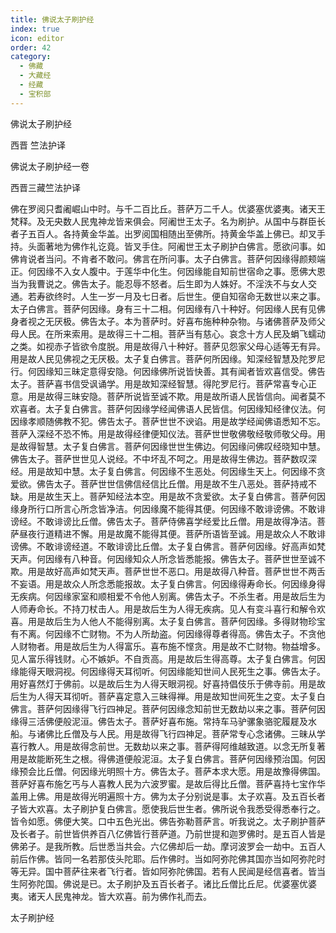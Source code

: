 ```yaml
---
title: 佛说太子刷护经
index: true
icon: editor
order: 42
category:
  - 佛藏
  - 大藏经
  - 经藏
  - 宝积部
---
```


  佛说太子刷护经  

西晋 竺法护译  

佛说太子刷护经一卷  

西晋三藏竺法护译  

佛在罗阅只耆阇崛山中时。与千二百比丘。菩萨万二千人。优婆塞优婆夷。诸天王梵释。及无央数人民鬼神龙皆来俱会。阿阇世王太子。名为刷护。从国中与群臣长者子五百人。各持黄金华盖。出罗阅国相随出至佛所。持黄金华盖上佛已。却叉手持。头面著地为佛作礼讫竟。皆叉手住。阿阇世王太子刷护白佛言。愿欲问事。如佛肯说者当问。不肯者不敢问。佛言在所问事。太子白佛言。菩萨何因缘得颜颊端正。何因缘不入女人腹中。于莲华中化生。何因缘能自知前世宿命之事。愿佛大恩当为我曹说之。佛告太子。能忍辱不怒者。后生即为人姝好。不淫泆不与女人交通。若寿欲终时。人生一岁一月及七日者。后世生。便自知宿命无数世以来之事。太子白佛言。菩萨何因缘。身有三十二相。何因缘有八十种好。何因缘人民有见佛身者视之无厌极。佛告太子。本为菩萨时。好喜布施种种杂物。与诸佛菩萨及师父母人民。在所来索用。是故得三十二相。菩萨当有慈心。哀念十方人民及蜎飞蠕动之类。如视赤子皆欲令度脱。用是故得八十种好。菩萨见怨家父母心适等无有异。用是故人民见佛视之无厌极。太子复白佛言。菩萨何所因缘。知深经智慧及陀罗尼行。何因缘知三昧定意得安隐。何因缘佛所说皆快善。其有闻者皆欢喜信受。佛告太子。菩萨喜书信受讽诵学。用是故知深经智慧。得陀罗尼行。菩萨常喜专心正意。用是故得三昧安隐。菩萨所说皆至诚不欺。用是故所语人民皆信向。闻者莫不欢喜者。太子复白佛言。菩萨何因缘学经闻佛语人民皆信。何因缘知经律仪法。何因缘孝顺随佛教不犯。佛告太子。菩萨世世不谀谄。用是故学经闻佛语悉知不忘。菩萨入深经不恐不怖。用是故得经律便知仪法。菩萨世世敬佛敬经敬师敬父母。用是故得智慧。太子复白佛言。菩萨何因缘世世生佛边。何因缘问佛叹经晓知中慧。佛告太子。菩萨世世见人说经。不中坏乱不呵之。用是故得生佛边。菩萨数叹深经。用是故知中慧。太子复白佛言。何因缘不生恶处。何因缘生天上。何因缘不贪爱欲。佛告太子。菩萨世世信佛信经信比丘僧。用是故不生八恶处。菩萨持戒不缺。用是故生天上。菩萨知经法本空。用是故不贪爱欲。太子复白佛言。菩萨何因缘身所行口所言心所念皆净洁。何因缘魔不能得其便。何因缘不敢诽谤佛。不敢诽谤经。不敢诽谤比丘僧。佛告太子。菩萨侍佛喜学经爱比丘僧。用是故得净洁。菩萨昼夜行道精进不懈。用是故魔不能得其便。菩萨所语皆至诚。用是故众人不敢诽谤佛。不敢诽谤经道。不敢诽谤比丘僧。太子复白佛言。菩萨何因缘。好高声如梵天声。何因缘有八种音。何因缘知众人所念皆悉能报。佛告太子。菩萨世世至诚不欺。用是故好高声如梵天声。菩萨世世不恶口。用是故得八种音。菩萨世世不两舌不妄语。用是故众人所念悉能报故。太子复白佛言。何因缘得寿命长。何因缘身得无疾病。何因缘家室和顺相爱不令他人别离。佛告太子。不杀生者。用是故后生为人师寿命长。不持刀杖击人。用是故后生为人得无疾病。见人有变斗喜行和解令欢喜。用是故后生为人他人不能得别离。太子复白佛言。菩萨何因缘。多得财物珍宝有不离。何因缘不亡财物。不为人所劫盗。何因缘得尊者得高。佛告太子。不贪他人财物者。用是故后生为人得富乐。喜布施不悭贪。用是故不亡财物。物益增多。见人富乐得钱财。心不嫉妒。不自贡高。用是故后生得高尊。太子复白佛言。何因缘能得天眼洞视。何因缘得天耳彻听。何因缘能知世间人民死生之事。佛告太子。用好喜然灯于佛前。以是故后生为人得天眼洞视。好喜持倡伎乐于佛寺前。用是故后生为人得天耳彻听。菩萨喜定意入三昧得禅。用是故知世间死生之变。太子复白佛言。菩萨何因缘得飞行四神足。菩萨何因缘念知前世无数劫以来之事。菩萨何因缘得三活佛便般泥洹。佛告太子。菩萨好喜布施。常持车马驴骡象骆驼履屣及水船。与诸佛比丘僧及与人民。用是故得飞行四神足。菩萨常专心念诸佛。三昧从学喜行教人。用是故得念前世。无数劫以来之事。菩萨得阿维越致道。以念无所复著用是故能断死生之根。得佛道便般泥洹。太子复白佛言。菩萨何因缘预治国。何因缘预会比丘僧。何因缘光明照十方。佛告太子。菩萨本求大愿。用是故豫得佛国。菩萨好喜布施乞丐与人喜教人民为六波罗蜜。是故后得比丘僧。菩萨喜持七宝作华盖用上佛。用是故得光明遍照十方。佛为太子分别说是事。太子欢喜。及五百长者子皆大欢喜。太子刷护复白佛言。愿使我后世生者。佛所说令我悉受得悉奉行之。皆令如愿。佛便大笑。口中五色光出。佛告弥勒菩萨言。听我说之。太子刷护菩萨及长者子。前世皆供养百八亿佛皆行菩萨道。乃前世提和迦罗佛时。是五百人皆是佛弟子。是我所教。后世悉当共会。六亿佛却后一劫。摩诃波罗会一劫中。五百人前后作佛。皆同一名若那伎头陀耶。后作佛时。当如阿弥陀佛其国亦当如阿弥陀时等无异。国中菩萨往来者飞行者。皆如阿弥陀佛国。若有人民闻是经信喜者。皆当生阿弥陀国。佛说是已。太子刷护及五百长者子。诸比丘僧比丘尼。优婆塞优婆夷。诸天人民鬼神龙。皆大欢喜。前为佛作礼而去。  

太子刷护经  
